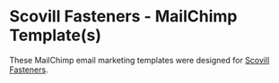 # Scovill Fasteners - MailChimp Template(s)

These MailChimp email marketing templates were designed for [Scovill Fasteners](http://scovill.com).